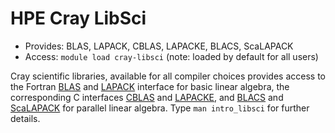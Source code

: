 # HPE Cray LibSci

  - Provides: BLAS, LAPACK, CBLAS, LAPACKE, BLACS, ScaLAPACK
  - Access: `module load cray-libsci` (note: loaded by default for all users)

Cray scientific libraries, available for all compiler choices provides
access to the Fortran [BLAS](http://www.netlib.org/blas/) and
[LAPACK](http://www.netlib.org/lapack/) interface for basic linear
algebra, the corresponding C interfaces
[CBLAS](http://www.netlib.org/blas/#_cblas) and
[LAPACKE](https://www.netlib.org/lapack/lapacke.html), and
[BLACS](https://www.netlib.org/blacs/) and
[ScaLAPACK](http://www.netlib.org/scalapack/) for parallel linear
algebra. Type `man intro_libsci` for further details.
